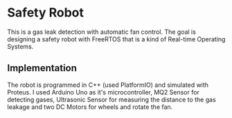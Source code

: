 # Safety Robot
This is a gas leak detection with automatic fan control. The goal is designing a safety robot with FreeRTOS that is a kind of Real-time Operating Systems. 

## Implementation
The robot is programmed in C++ (used PlatformIO) and simulated with Proteus. I used Arduino Uno as it's microcontroller, MQ2 Sensor for detecting gases, Ultrasonic Sensor for measuring the distance to the gas leakage and two DC Motors for wheels and rotate the fan.
